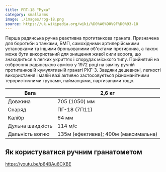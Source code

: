 ```yaml
---
title: РПГ-18 "Муха"
category: smallarms
image: ./images/rpg-18.png
source: https://uk.wikipedia.org/wiki/%D0%A0%D0%9F%D0%93-18
---
```


Перша радянська ручна реактивна протитанкова граната. Призначена для боротьби з танками, БМП, самохідними артилерійськими установками та іншими броньованими об'єктами противника, а також може бути використаний для знищення живої сили ворога, що знаходиться в легких укриттях і спорудах міського типу. Прийнятий на озброєння радянською армією у 1972 році на заміну ручній протитанковій кумулятивній гранаті РКГ-3. Завдяки дешевизні, легкості використання і малій вазі активно застосовується різноманітними терористичними групами, найманцями, партизанами тощо.

Вага | 2,6 кг
------|------
Довжина	| 705 (1050) мм
Снаряд	| ПГ-18 (7П11)
Калібр	| 64 мм
Дульна швидкість	| 114 м/с
Дальність вогню | 135м (ефективна); 400м (максимальна)

## Як користуватися ручним гранатометом

https://youtu.be/p64BAu6CXBE

